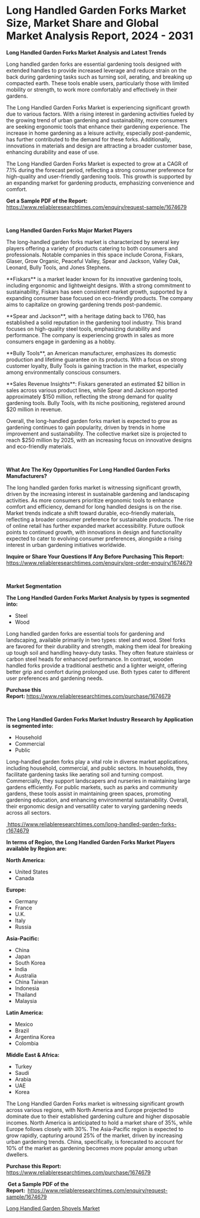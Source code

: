 <p><h1>Long Handled Garden Forks Market Size, Market Share and Global Market Analysis Report, 2024 - 2031</h1></p><p><strong>Long Handled Garden Forks Market Analysis and Latest Trends</strong></p>
<p><p>Long handled garden forks are essential gardening tools designed with extended handles to provide increased leverage and reduce strain on the back during gardening tasks such as turning soil, aerating, and breaking up compacted earth. These tools enable users, particularly those with limited mobility or strength, to work more comfortably and effectively in their gardens.</p><p>The Long Handled Garden Forks Market is experiencing significant growth due to various factors. With a rising interest in gardening activities fueled by the growing trend of urban gardening and sustainability, more consumers are seeking ergonomic tools that enhance their gardening experience. The increase in home gardening as a leisure activity, especially post-pandemic, has further contributed to the demand for these forks. Additionally, innovations in materials and design are attracting a broader customer base, enhancing durability and ease of use.</p><p>The Long Handled Garden Forks Market is expected to grow at a CAGR of 7.1% during the forecast period, reflecting a strong consumer preference for high-quality and user-friendly gardening tools. This growth is supported by an expanding market for gardening products, emphasizing convenience and comfort.</p></p>
<p><strong>Get a Sample PDF of the Report:&nbsp;</strong> <a href="https://www.reliableresearchtimes.com/enquiry/request-sample/1674679?utm_campaign=1933&utm_medium=2&utm_source=Github&utm_content=ia&utm_term=28122024&utm_id=long-handled-garden-forks">https://www.reliableresearchtimes.com/enquiry/request-sample/1674679</a></p>
<p>&nbsp;</p>
<p><strong>Long Handled Garden Forks Major Market Players</strong></p>
<p><p>The long-handled garden forks market is characterized by several key players offering a variety of products catering to both consumers and professionals. Notable companies in this space include Corona, Fiskars, Glaser, Grow Organic, Peaceful Valley, Spear and Jackson, Valley Oak, Leonard, Bully Tools, and Jones Stephens.</p><p>**Fiskars** is a market leader known for its innovative gardening tools, including ergonomic and lightweight designs. With a strong commitment to sustainability, Fiskars has seen consistent market growth, supported by a expanding consumer base focused on eco-friendly products. The company aims to capitalize on growing gardening trends post-pandemic.</p><p>**Spear and Jackson**, with a heritage dating back to 1760, has established a solid reputation in the gardening tool industry. This brand focuses on high-quality steel tools, emphasizing durability and performance. The company is experiencing growth in sales as more consumers engage in gardening as a hobby. </p><p>**Bully Tools**, an American manufacturer, emphasizes its domestic production and lifetime guarantee on its products. With a focus on strong customer loyalty, Bully Tools is gaining traction in the market, especially among environmentally conscious consumers. </p><p>**Sales Revenue Insights**: Fiskars generated an estimated $2 billion in sales across various product lines, while Spear and Jackson reported approximately $150 million, reflecting the strong demand for quality gardening tools. Bully Tools, with its niche positioning, registered around $20 million in revenue.</p><p>Overall, the long-handled garden forks market is expected to grow as gardening continues to gain popularity, driven by trends in home improvement and sustainability. The collective market size is projected to reach $250 million by 2025, with an increasing focus on innovative designs and eco-friendly materials.</p></p>
<p>&nbsp;</p>
<p><strong>What Are The Key Opportunities For Long Handled Garden Forks Manufacturers?</strong></p>
<p><p>The long handled garden forks market is witnessing significant growth, driven by the increasing interest in sustainable gardening and landscaping activities. As more consumers prioritize ergonomic tools to enhance comfort and efficiency, demand for long handled designs is on the rise. Market trends indicate a shift toward durable, eco-friendly materials, reflecting a broader consumer preference for sustainable products. The rise of online retail has further expanded market accessibility. Future outlook points to continued growth, with innovations in design and functionality expected to cater to evolving consumer preferences, alongside a rising interest in urban gardening initiatives worldwide.</p></p>
<p><strong>Inquire or Share Your Questions If Any Before Purchasing This Report:</strong> <a href="https://www.reliableresearchtimes.com/enquiry/pre-order-enquiry/1674679?utm_campaign=1933&utm_medium=2&utm_source=Github&utm_content=ia&utm_term=28122024&utm_id=long-handled-garden-forks">https://www.reliableresearchtimes.com/enquiry/pre-order-enquiry/1674679</a></p>
<p>&nbsp;</p>
<p><strong>Market Segmentation</strong></p>
<p><strong>The Long Handled Garden Forks Market Analysis by types is segmented into:</strong></p>
<p><ul><li>Steel</li><li>Wood</li></ul></p>
<p><p>Long handled garden forks are essential tools for gardening and landscaping, available primarily in two types: steel and wood. Steel forks are favored for their durability and strength, making them ideal for breaking up tough soil and handling heavy-duty tasks. They often feature stainless or carbon steel heads for enhanced performance. In contrast, wooden handled forks provide a traditional aesthetic and a lighter weight, offering better grip and comfort during prolonged use. Both types cater to different user preferences and gardening needs.</p></p>
<p><strong>Purchase this Report:&nbsp;</strong><a href="https://www.reliableresearchtimes.com/purchase/1674679?utm_campaign=1933&utm_medium=2&utm_source=Github&utm_content=ia&utm_term=28122024&utm_id=long-handled-garden-forks">https://www.reliableresearchtimes.com/purchase/1674679</a></p>
<p>&nbsp;</p>
<p><strong>The Long Handled Garden Forks Market Industry Research by Application is segmented into:</strong></p>
<p><ul><li>Household</li><li>Commercial</li><li>Public</li></ul></p>
<p><p>Long-handled garden forks play a vital role in diverse market applications, including household, commercial, and public sectors. In households, they facilitate gardening tasks like aerating soil and turning compost. Commercially, they support landscapers and nurseries in maintaining large gardens efficiently. For public markets, such as parks and community gardens, these tools assist in maintaining green spaces, promoting gardening education, and enhancing environmental sustainability. Overall, their ergonomic design and versatility cater to varying gardening needs across all sectors.</p></p>
<p><a href="https://www.reliableresearchtimes.com/long-handled-garden-forks-r1674679?utm_campaign=1933&utm_medium=2&utm_source=Github&utm_content=ia&utm_term=28122024&utm_id=long-handled-garden-forks">&nbsp;https://www.reliableresearchtimes.com/long-handled-garden-forks-r1674679</a></p>
<p><strong>In terms of Region, the Long Handled Garden Forks Market Players available by Region are:</strong></p>
<p>
    <p> <strong> North America: </strong>
        <ul>
            <li>United States</li>
            <li>Canada</li>
        </ul>
        </p> 
    <p> <strong> Europe: </strong>
        <ul>
            <li>Germany</li>
            <li>France</li>
            <li>U.K.</li>
            <li>Italy</li>
            <li>Russia</li>
        </ul>
        </p> 
    <p> <strong> Asia-Pacific: </strong>
        <ul>
            <li>China</li>
            <li>Japan</li>
            <li>South Korea</li>
            <li>India</li>
            <li>Australia</li>
            <li>China Taiwan</li>
            <li>Indonesia</li>
            <li>Thailand</li>
            <li>Malaysia</li>
        </ul>
        </p> 
    <p> <strong> Latin America: </strong>
        <ul>
            <li>Mexico</li>
            <li>Brazil</li>
            <li>Argentina Korea</li>
            <li>Colombia</li>
        </ul>
        </p> 
    <p> <strong> Middle East & Africa: </strong>
        <ul>
            <li>Turkey</li>
            <li>Saudi</li>
            <li>Arabia</li>
            <li>UAE</li>
            <li>Korea</li>
        </ul>
    </p>
    </p>
<p><p>The Long Handled Garden Forks market is witnessing significant growth across various regions, with North America and Europe projected to dominate due to their established gardening culture and higher disposable incomes. North America is anticipated to hold a market share of 35%, while Europe follows closely with 30%. The Asia-Pacific region is expected to grow rapidly, capturing around 25% of the market, driven by increasing urban gardening trends. China, specifically, is forecasted to account for 10% of the market as gardening becomes more popular among urban dwellers.</p></p>
<p><strong>Purchase this Report: </strong><a href="https://www.reliableresearchtimes.com/purchase/1674679?utm_campaign=1933&utm_medium=2&utm_source=Github&utm_content=ia&utm_term=28122024&utm_id=long-handled-garden-forks">https://www.reliableresearchtimes.com/purchase/1674679</a></p>
<p>&nbsp;<strong>Get a Sample PDF of the Report:&nbsp;&nbsp;</strong><a href="https://www.reliableresearchtimes.com/enquiry/request-sample/1674679?utm_campaign=1933&utm_medium=2&utm_source=Github&utm_content=ia&utm_term=28122024&utm_id=long-handled-garden-forks">https://www.reliableresearchtimes.com/enquiry/request-sample/1674679</a></p>
<p><strong></strong></p>
<p><p><a href="https://github.com/nathandecarvalho/Market-Research-Report-List-5/blob/main/long-handled-garden-shovels-market.md?utm_campaign=1933&utm_medium=2&utm_source=Github&utm_content=ia&utm_term=28122024&utm_id=long-handled-garden-forks">Long Handled Garden Shovels Market</a></p></p>
